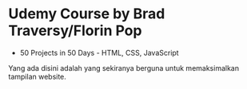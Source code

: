 # Udemy Course by Brad Traversy/Florin Pop

- 50 Projects in 50 Days - HTML, CSS, JavaScript

Yang ada disini adalah yang sekiranya berguna untuk memaksimalkan tampilan website.
